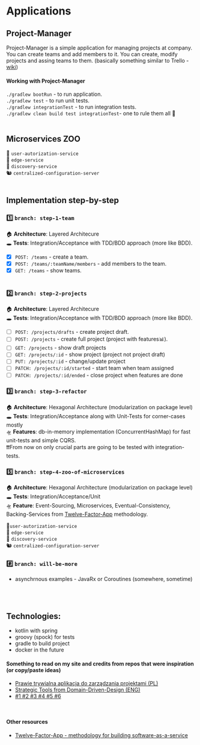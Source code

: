 
# Applications
## Project-Manager
Project-Manager is a simple application for managing projects at company. You can create teams and add members to it. You can create, modify projects and assing teams to them. (basically something similar to Trello - [wiki](https://en.wikipedia.org/wiki/Project_management_software))

#### Working with Project-Manager

`./gradlew bootRun` - to run application. <BR>
`./gradlew test` - to run unit tests. <BR>
`./gradlew integrationTest` - to run integration tests. <BR>
`./gradlew clean build test integrationTest`- one to rule them all 💍 <BR>
<BR>

## Microservices ZOO
🦓 `user-autorization-service` <BR>
🐼 `edge-service` <BR>
🐰 `discovery-service` <BR>
🐿 `centralized-configuration-server` <BR>
<BR>

## Implementation step-by-step
### 1️⃣ `branch: step-1-team` <br>
🏠 **Architecture**: Layered Architecure <BR>
🕳 **Tests**: Integration/Acceptance with TDD/BDD approach (more like BDD).

* [x] `POST: /teams` - create a team. <br>
* [x] `POST: /teams/:teamName/members` - add members to the team. <br>
* [x] `GET: /teams` - show teams. <br> <br>

### 2️⃣ `branch: step-2-projects` <br>
🏠 **Architecture**: Layered Architecure <BR>
🕳 **Tests**: Integration/Acceptance with TDD/BDD approach (more like BDD).

* [ ] `POST: /projects/drafts` - create project draft. <br>
* [ ] `POST: /projects` - create full project (project with features📊). <br>
* [ ] `GET: /projects` - show draft projects <br>
* [ ] `GET: /projects/:id` - show project (project not project draft)<br>
* [ ] `PUT: /projects/:id` - change/update project <br>
* [ ] `PATCH: /projects/:id/started` - start team when team assigned <br>
* [ ] `PATCH: /projects/:id/ended` - close project when features are done <br>

### 3️⃣ `branch: step-3-refactor` <br>
🏠 **Architecture**: Hexagonal Architecture (modularization on package level) <BR>
🕳 **Tests**: Integration/Acceptance along with Unit-Tests for corner-cases mostly<BR>
🛸 **Features**: db-in-memory implementation (ConcurrentHashMap) for fast unit-tests and simple CQRS.<BR> 
❗❗From now on only crucial parts are going to be tested with integration-tests.

### 5️⃣ `branch: step-4-zoo-of-microservices` <br>
🏠 **Architecture**: Hexagonal Architecture (modularization on package level) <BR>
🕳 **Tests**: Integration/Acceptance/Unit<BR>
🛸 **Feature**: Event-Sourcing, Microservices, Eventual-Consistency, <BR>
Backing-Services from [Twelve-Factor-App](https://12factor.net/) methodology.

🦓`user-autorization-service` <BR>
🐼 `edge-service` <BR>
🐰 `discovery-service` <BR>
🐿 `centralized-configuration-server` <BR>

### #️⃣ `branch: will-be-more` <br>
- asynchrnous examples - JavaRx or Coroutines (somewhere, sometime)

<BR><BR>
  
## Technologies: 
- kotlin with spring 
- groovy (spock) for tests
- gradle to build project
- docker in the future
  
#### Something to read on my site and credits from repos that were inspiration (or copy/paste ideas)
* [Prawie trywialna aplikacja do zarządzania projektami (PL)](http://braintelligence.pl/prawie-trywialna-aplikacja-do-zarzadzania-projektami)
* [Strategic Tools from Domain-Driven-Design (ENG)](http://www.braintelligence.pl/the-nature-of-domain-driven-design/) 
* [ #1 ](https://github.com/kamranahmedse/design-patterns-for-humans)[ #2 ](https://github.com/BottegaIT/ddd-leaven-v2)[ #3 ](https://github.com/mkopylec/project-manager)[ #4 ](https://github.com/jakubnabrdalik/hentai) [ #5 ](https://github.com/heynickc/awesome-ddd)[ #6 ](https://github.com/kbastani/spring-cloud-event-sourcing-example)
<BR>

#### Other resources
* [Twelve-Factor-App - methodology for building software-as-a-service](https://12factor.net/)
